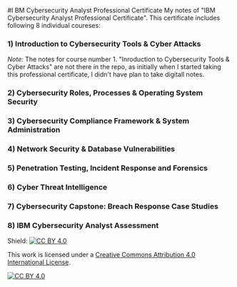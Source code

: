 #I BM Cybersecurity Analyst Professional Certificate
My notes of "IBM Cybersecurity Analyst Professional Certificate". This certificate includes following 8 individual coureses:

### 1) Introduction to Cybersecurity Tools & Cyber Attacks

*Note:* The notes for course number 1. "Inroduction to Cybersecurity Tools & Cyber Attacks" are not there in the repo, as initially when I started taking this professional certificate, I didn't have plan to take digitall notes.

### 2) Cybersecurity Roles, Processes & Operating System Security
### 3) Cybersecurity Compliance Framework & System Administration
### 4) Network Security & Database Vulnerabilities
### 5) Penetration Testing, Incident Response and Forensics
### 6) Cyber Threat Intelligence
### 7) Cybersecurity Capstone: Breach Response Case Studies
### 8) IBM Cybersecurity Analyst Assessment














Shield: [![CC BY 4.0][cc-by-shield]][cc-by]

This work is licensed under a
[Creative Commons Attribution 4.0 International License][cc-by].

[![CC BY 4.0][cc-by-image]][cc-by]

[cc-by]: http://creativecommons.org/licenses/by/4.0/
[cc-by-image]: https://i.creativecommons.org/l/by/4.0/88x31.png
[cc-by-shield]: https://img.shields.io/badge/License-CC%20BY%204.0-lightgrey.svg
